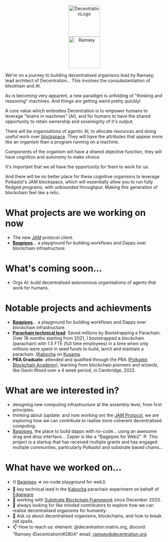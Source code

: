 <center><img src="https://user-images.githubusercontent.com/45230082/142871333-a25292f4-1db4-428f-b1c3-5e493520baed.png" alt="DecentrationLogo" width="100"/></center>
<center><img src="https://drive.google.com/uc?export=view&id=15r50NY9VwdESE6c36dxoPPi0Z20fMbDc" alt="Ramsey" width="100"/></center>

We're on a journey to building decentralised organisms lead by Ramsey, lead architect of Decentration... 
This involves the consubstantiation of blockhain and AI. 

As is becoming very apparent, a new paradigm is unfolding of "thinking and reasoning" machines. 
And things are getting weird pretty quickly!

A core value which embodies Decentration is to empower humans to leverage "brains in machines" (AI), 
and for humans to have the shared opportunity to retain ownership and sovereignty of it's output. 

There will be organisations of agentic AI, to allocate resources and doing useful work over [blockspace](https://polkadot.com/blockspace). 
They will have the attributes that appear more like an organism than a program running on a machine. 

Components of the organism will have a shared objective function, they will have cognition and autonomy to make choice. 

It's important that we all have the opportunity for them to work for us.  

And there will be no better place for these cognitive organisms to leverage Polkadot's JAM blockspace, which will essentially allow you to run fully fledged programs, with unbounded throughput. 
Making this generation of blockchain feel like a relic. 

# What projects are we working on now
- The new [JAM](https://jam.web3.foundation) protocol client.
- **[Bagpipes](https://bagpipes.io)**... a playground for building workflows and Dapps over blockchain infrastructure.

# What's coming soon...
- Orgs AI: build decentralised autonomous organisations of agents that work for humans. 

# Notable projects and achievments
- **[Bagpipes](https://bagpipes.io)**... a playground for building workflows and Dapps over blockchain infrastructure.
- **[Parachain technical lead](https://gov.edgewa.re/discussion/2515-kabocha-technical-steward-proposal-referenda-funding)**: Saved millions by Bootstrapping a Parachain. Over 18 months starting from 2021, I bootstrapped a blockchain (parachain) with 1.5 FTE (full time employees) in a time when only millions were spent in seed funds to build, lanch and maintain a parachain. ([Kabocha](https://github.com/Kabocha-Network/)  on [Kusama](https://kusama.network).
- **PBA Graduate**: attended and qualified through the PBA ([Polkadot Blockchain Academy](https://polkadot.academy)), learning from blockchain pionners and wizards, like Gavin Wood over a 4 week period, in Cambridge, 2022. 

# What are we interested in?
- designing new computing infrastructure at the assembly level, from first principles.
- thinking about (update: and now working on) the [JAM Protocol](https://graypaper.com), we are exploring how we can contribute to realise more coherent decentralised computing.
- [Bagpipes](https://bagpipes.io), the place to build dapps with no-code... using an awesome drag and drop interface... Zapier is like a "Bagpipes for Web2" :P. This project is a startup that has received multiple grants and has engaged multiple communties, particularly Polkadot and substrate based chains...

# What have we worked on...
- ⛓️ [Bagpipes](https://bagpipes.io) => no-code playground for web3. 
- 🔭 key technical lead in the [Kabocha](https://github.com/Kabocha-Network/) parachain experiment on behalf of [Edgeware](https://edgewa.re)
- 🌱 working with [Substrate Blockchain Framework](https://substrate.dev) since December 2020.
- 👯 always looking for like minded contributors to explore how we can realise decentralised organisms for humanity.
- 💬 Ask us about decentralised organisms, blockchains, and how to break old spells. 
- 📫 How to reach us: element: @decentration:matrix.org, discord: "Ramsey (Decentration)#2804" email, ramsey@decentration.org
